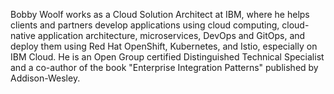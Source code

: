 Bobby Woolf works as a Cloud Solution Architect at IBM, where he helps clients and partners develop applications using cloud computing, cloud-native application architecture, microservices, DevOps and GitOps, and deploy them using Red Hat OpenShift, Kubernetes, and Istio, especially on IBM Cloud. He is an Open Group certified Distinguished Technical Specialist and a co-author of the book "Enterprise Integration Patterns" published by Addison-Wesley.